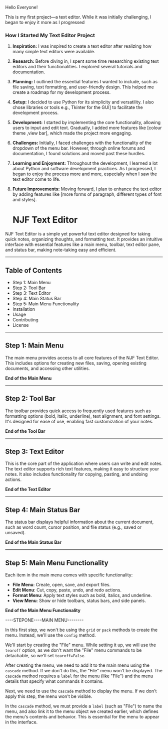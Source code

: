 Hello Everyone!

This is my first project—a text editor. While it was initially challenging, I began to enjoy it more as I progressed
### **How I Started My Text Editor Project**

1. **Inspiration:**
   I was inspired to create a text editor after realizing how many simple text editors were available. 
2. **Research:**
   Before diving in, I spent some time researching existing text editors and their functionalities. I explored several tutorials and documentation.
3. **Planning:**
   I outlined the essential features I wanted to include, such as file saving, text formatting, and user-friendly design. This helped me create a roadmap for my development process.
4. **Setup:**
   I decided to use Python for its simplicity and versatility. I also chose libraries or tools e.g., Tkinter for the GUI] to facilitate the development process.
5. **Development:**
   I started by implementing the core functionality, allowing users to input and edit text. Gradually, I added more features like [colour theme ,view bar], which made the project more engaging.
6. **Challenges:**
   Initially, I faced challenges with the functionality of the dropdown of the menu bar. However, through online forums and documentation, I found solutions and moved past these hurdles.
7. **Learning and Enjoyment:**
   Throughout the development, I learned a lot about Python and software development practices. As I progressed, I began to enjoy the process more and more, especially when I saw the text editor come to life.

8. **Future Improvements:**
   Moving forward, I plan to enhance the text editor by adding features like [more forms of paragraph, different types of font and styles].


   # NJF Text Editor

NJF Text Editor is a simple yet powerful text editor designed for taking quick notes, organizing thoughts, and formatting text. 
It provides an intuitive interface with essential features like a main menu, toolbar, text editor pane, and status bar, making note-taking easy and efficient.

---

## Table of Contents

- Step 1: Main Menu
- Step 2: Tool Bar
- Step 3: Text Editor
- Step 4: Main Status Bar
- Step 5: Main Menu Functionality
- Installation
- Usage
- Contributing
- License

---

## Step 1: Main Menu

The main menu provides access to all core features of the NJF Text Editor. This includes options for creating new files, saving, opening existing documents, and accessing other utilities.

**End of the Main Menu**

---

## Step 2: Tool Bar

The toolbar provides quick access to frequently used features such as formatting options (bold, italic, underline), text alignment, and font settings. It's designed for ease of use, enabling fast customization of your notes.

**End of the Tool Bar**

---

## Step 3: Text Editor

This is the core part of the application where users can write and edit notes. The text editor supports rich text features, making it easy to structure your notes. It also includes functionality for copying, pasting, and undoing actions.

**End of the Text Editor**

---

## Step 4: Main Status Bar

The status bar displays helpful information about the current document, such as word count, cursor position, and file status (e.g., saved or unsaved).

**End of the Main Status Bar**

---

## Step 5: Main Menu Functionality

Each item in the main menu comes with specific functionality:
- **File Menu**: Create, open, save, and export files.
- **Edit Menu**: Cut, copy, paste, undo, and redo actions.
- **Format Menu**: Apply text styles such as bold, italics, and underline.
- **View Menu**: Show or hide toolbars, status bars, and side panels.

**End of the Main Menu Functionality**

----STEPONE----MAIN MENU--------

In this first step, we won't be using the `grid` or `pack` methods to create the menu. Instead, we'll use the `config` method. 

We'll start by creating the "File" menu. While setting it up, we will use the `tearoff` option, as we don't want the "File" menu commands to be detachable, so we'll set `tearoff=False`.

After creating the menu, we need to add it to the main menu using the `cascade` method. If we don't do this, the "File" menu won't be displayed. The `cascade` method requires a `label` for the menu (like "File") and the menu details that specify what commands it contains.

Next, we need to use the `cascade` method to display the menu. If we don't apply this step, the menu won't be visible. 

In the `cascade` method, we must provide a `label` (such as "File") to name the menu, and also link it to the menu object we created earlier, which defines the menu's contents and behavior. 
This is essential for the menu to appear in the interface.




   


